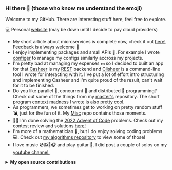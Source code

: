 ### Hi there 🦘 (those who know me understand the emoji)

Welcome to my GitHub. There are interesting stuff here, feel free to explore.

<!--
**Ozoniuss/Ozoniuss** is a ✨ _special_ ✨ repository because its `README.md` (this file) appears on your GitHub profile.

Here are some ideas to get you started:

- 🔭 I’m currently working on ...
- 🌱 I’m currently learning ...
- 👯 I’m looking to collaborate on ...
- 🤔 I’m looking for help with ...
- 💬 Ask me about ...
- 📫 How to reach me: ...
- 😄 Pronouns: ...
- ⚡ Fun fact: ...
-->

💻 Personal [website](https://www.ozoniuss.com/me/) (may be down until I decide to pay cloud providers)

- My short article about microservices is complete now, check it out [here!](https://github.com/Ozoniuss/Masters-Projects/tree/main/microservices) Feedback is always welcome 🤭
- I enjoy implementing packages and small APIs 🔨. For example I wrote [configer](https://github.com/Ozoniuss/configer) to manage my configs similarly accross my projects.
- I'm pretty bad at managing my expenses 💵 so I decided to built an app for that [Casheer](https://github.com/Ozoniuss/casheer) is my [REST](https://www.ics.uci.edu/~fielding/pubs/dissertation/top.htm) backend and [Clisheer](https://github.com/Ozoniuss/clisheer) is a command-line tool I wrote for interacting with it. I've put a lot of effort intro structuring and implementing Casheer and I'm quite proud of the result, can't wait for it to be finished.
- Do you like parallel 🤲, concurrent 🤝 and distributed 🙌 programming? Check out some of the things from my [master's]([https://github.com/Ozoniuss/Masters-Projects/tree/main/keyboard-processing](https://github.com/Ozoniuss/Masters-Projects/tree/main)) repository. The short program [context madness](https://github.com/Ozoniuss/misc/tree/main/context-madness) I wrote is also pretty cool.
- As programmers, we sometimes get to working on pretty random stuff 💣, just for the fun of it. My [Misc](https://github.com/Ozoniuss/misc) repo contains those moments.
- 🏋️‍♂️ I'm done solving the [2022 Advent of Code](https://adventofcode.com/2022/) problems. Check out my contest review and solutions [here!](https://github.com/Ozoniuss/Algorithms/tree/master/advent-of-code-2022)
- I'm more of a mathematician 📐, but I do enjoy solving coding problems 💻. Check out [my algorithms repository](https://github.com/Ozoniuss/Algorithms) to view some of those!
- I love music 💿📻🎼🎧 and play guitar 🎸. I did post a couple of solos on my [youtube channel.](https://www.youtube.com/@ozoniuss1463/videos)

<details>
<summary><b>My open source contributions</b></summary>
  
- https://github.com/spf13/viper/issues/1505
- https://github.com/spf13/viper/discussions/1513
- https://github.com/spf13/viper/issues/1514
- https://github.com/gin-gonic/gin/issues/3546
- https://github.com/gin-gonic/gin/pull/3329
- https://github.com/gin-gonic/gin/issues/3680
  
</details>
